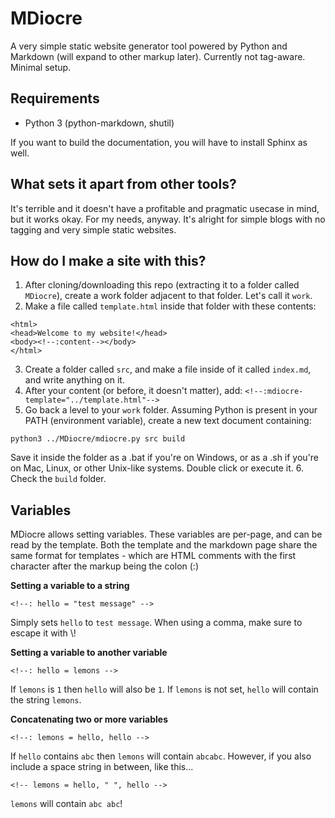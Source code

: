 # MDiocre

A very simple static website generator tool powered by Python and Markdown (will expand to other markup later). Currently not tag-aware. Minimal setup.

## Requirements
* Python 3 (python-markdown, shutil)

If you want to build the documentation, you will have to install Sphinx as well.

## What sets it apart from other tools?

It's terrible and it doesn't have a profitable and pragmatic usecase in mind, but it works okay. For my needs, anyway. It's alright for simple blogs with no tagging and very simple static websites.

## How do I make a site with this?

1. After cloning/downloading this repo (extracting it to a folder called `MDiocre`), create a work folder adjacent to that folder. Let's call it `work`.
2. Make a file called `template.html` inside that folder with these contents:
```
<html>
<head>Welcome to my website!</head>
<body><!--:content--></body>
</html>
```
3. Create a folder called `src`, and make a file inside of it called `index.md`, and write anything on it.
4. After your content (or before, it doesn't matter), add: `<!--:mdiocre-template="../template.html"-->`
5. Go back a level to your `work` folder. Assuming Python is present in your PATH (environment variable), create a new text document containing:
```
python3 ../MDiocre/mdiocre.py src build
```
Save it inside the folder as a .bat if you're on Windows, or as a .sh if you're on Mac, Linux, or other Unix-like systems. Double click or execute it.
6. Check the `build` folder.

## Variables

MDiocre allows setting variables. These variables are per-page, and can be read by the template. Both the template and the markdown page share the same format for templates - which are HTML comments with the first character after the markup being the colon (:)

**Setting a variable to a string**
```
<!--: hello = "test message" -->
```
Simply sets `hello` to `test message`. When using a comma, make sure to escape it with \\!


**Setting a variable to another variable**
```
<!--: hello = lemons -->
```
If `lemons` is `1` then `hello` will also be `1`. If `lemons` is not set, `hello` will contain the string `lemons`.

**Concatenating two or more variables**
```
<!--: lemons = hello, hello -->
```
If `hello` contains `abc` then `lemons` will contain `abcabc`. However, if you also include a space string in between, like this...
```
<!-- lemons = hello, " ", hello -->
```
`lemons` will contain `abc abc`!
